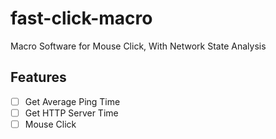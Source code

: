 # fast-click-macro
Macro Software for Mouse Click, With Network State Analysis


## Features
 - [ ] Get Average Ping Time
 - [ ] Get HTTP Server Time
 - [ ] Mouse Click